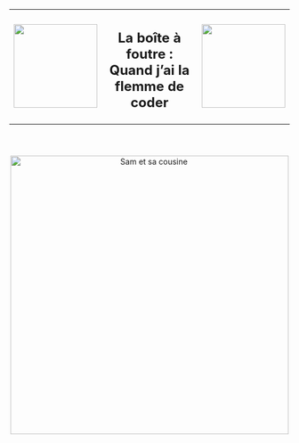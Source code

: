 <div align="center">
  <table style="border: none;">
    <tr>
        <td>
         <img src="https://i.pinimg.com/originals/bc/74/df/bc74df762fc1590d1d92df7c60cb093c.gif" width="150" height="150" />
        </td>
      <td style="text-align: center;">
        <h2>La boîte à foutre : <br>Quand j’ai la flemme de coder</h2>
    </td>
      <td>
        <img src="https://i.pinimg.com/originals/fd/33/12/fd3312dfb08887fa27c1c2ce6709291a.gif" width="150" height="150" />
      </td>
    </tr>
  </table>
</div>


<h1>
</h1>

<br>

<div align="center">
  <img src="https://i.pinimg.com/736x/7c/9e/3a/7c9e3a63c855081eb56af18c576d1973.jpg" alt="Sam et sa cousine" style="width:500px; height:500px;"
</div>